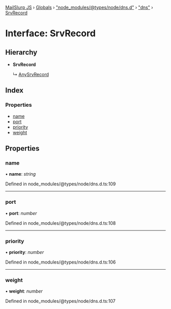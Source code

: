 [MailSlurp JS](../README.md) › [Globals](../globals.md) › ["node_modules/@types/node/dns.d"](../modules/_node_modules__types_node_dns_d_.md) › ["dns"](../modules/_node_modules__types_node_dns_d_._dns_.md) › [SrvRecord](_node_modules__types_node_dns_d_._dns_.srvrecord.md)

# Interface: SrvRecord

## Hierarchy

* **SrvRecord**

  ↳ [AnySrvRecord](_node_modules__types_node_dns_d_._dns_.anysrvrecord.md)

## Index

### Properties

* [name](_node_modules__types_node_dns_d_._dns_.srvrecord.md#name)
* [port](_node_modules__types_node_dns_d_._dns_.srvrecord.md#port)
* [priority](_node_modules__types_node_dns_d_._dns_.srvrecord.md#priority)
* [weight](_node_modules__types_node_dns_d_._dns_.srvrecord.md#weight)

## Properties

###  name

• **name**: *string*

Defined in node_modules/@types/node/dns.d.ts:109

___

###  port

• **port**: *number*

Defined in node_modules/@types/node/dns.d.ts:108

___

###  priority

• **priority**: *number*

Defined in node_modules/@types/node/dns.d.ts:106

___

###  weight

• **weight**: *number*

Defined in node_modules/@types/node/dns.d.ts:107
